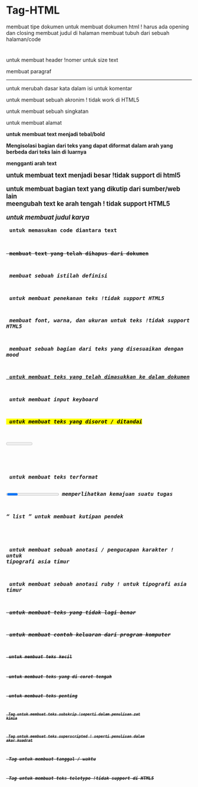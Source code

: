 # Tag-HTML
<!DOCTYPE> membuat tipe dokumen

<HTML> </HTML> untuk membuat dokumen html ! harus ada opening dan closing

<title> </title> membuat judul di halaman 

<body> </body> membuat tubuh dari sebuah halaman/code

<h1> </h1> untuk membuat header  !nomer untuk size text

<p> </p> membuat paragraf

<hr> untuk merubah dasar kata dalam isi

<!--...--> untuk komentar

<acronym> untuk membuat sebuah akronim ! tidak work di HTML5

<abbr> untuk membuat sebuah singkatan

<address> </address> untuk membuat alamat 

<b> untuk membuat text menjadi tebal/bold

<bdi> Mengisolasi bagian dari teks yang dapat diformat dalam arah yang berbeda dari teks lain di luarnya

<bdo> mengganti arah text

<big> untuk membuat text menjadi besar !tidak support di html5

<BLOCKQUOTE> </BLOCKQUOTE> untuk membuat bagian text yang dikutip dari sumber/web lain

<center> </center> meengubah text ke arah tengah ! tidak support HTML5

<cite> untuk membuat judul karya

<code> untuk memasukan code diantara text

<del> membuat text yang telah dihapus dari dokumen

<dfn> membuat sebuah istilah definisi

<em> untuk membuat penekanan teks !tidak support HTML5

<font>  membuat font, warna, dan ukuran untuk teks !tidak support HTML5

<i>  membuat sebuah bagian dari teks yang disesuaikan dengan mood

<ins> untuk membuat teks yang telah dimasukkan ke dalam dokumen

<kbd> untuk membuat input keyboard

<mark> untuk membuat teks yang disorot / ditandai

<meter> untuk membuat pengukuran skala

<pre> </pre> untuk membuat teks terformat

<progress> </progress> memperlihatkan kemajuan suatu tugas

<q> list </q> untuk membuat kutipan pendek

<rp> untuk membuat apa yang harus ditampilkan di browser yang tidak mendukung penjelasan ruby

<rt> untuk membuat sebuah anotasi / pengucapan karakter ! untuk tipografi asia timur

<ruby> untuk membuat sebuah anotasi ruby ! untuk tipografi asia timur

<s>	untuk membuat teks yang tidak lagi benar

<samp> untuk membuat contoh keluaran dari program komputer

<small> untuk membuat teks kecil

<strike> untuk membuat teks yang di coret tengah

<strong> untuk membuat teks penting

<sub>	Tag untuk membuat teks subskrip !seperti dalam penulisan zat kimia

<sup>	Tag untuk membuat teks superscripted ! seperti penulisan dalam akar kuadrat 

<time>	Tag untuk membuat tanggal / waktu

<tt>	Tag untuk membuat teks teletype !tidak support di HTML5

